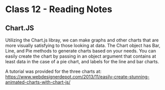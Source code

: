 # Class 12 - Reading Notes

## Chart.JS

Utilizing the Chart.js libray, we can make graphs and other charts that are more visually satisfying to those looking at data. The Chart object has Bar, Line, and Pie methods to generate charts based on your needs. You can easily create the chart by passing in an object argument that contains at least data in the case of a pie chart, and labels for the line and bar charts.

A tutorial was provided for the three charts at: https://www.webdesignerdepot.com/2013/11/easily-create-stunning-animated-charts-with-chart-js/